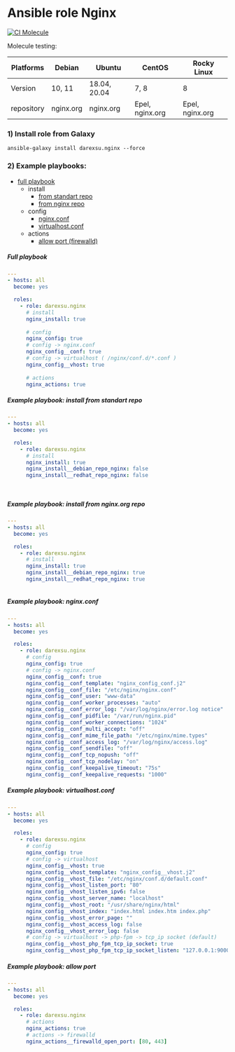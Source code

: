 # Ansible role Nginx
[![CI Molecule](https://github.com/darexsu/ansible-role-nginx/actions/workflows/ci.yml/badge.svg)](https://github.com/darexsu/ansible-role-nginx/actions/workflows/ci.yml)

Molecule testing:

| Platforms |    Debian     |    Ubuntu     |    CentOS     |  Rocky Linux |
| --------- | ------------- | ------------- | ------------- | ------------ |
|  Version  |   10, 11      | 18.04, 20.04  |     7, 8      |      8       |
| repository |  nginx.org    | nginx.org   | Epel, nginx.org | Epel, nginx.org |

### 1) Install role from Galaxy
```
ansible-galaxy install darexsu.nginx --force
```

### 2) Example playbooks: 
  
  - [full playbook](#full-playbook)  
    - install
      - [from standart repo](#example-playbook-install-from-standart-repo)
      - [from nginx repo](#example-playbook-install-from-nginxorg-repo)   
    - config
      - [nginx.conf](#example-playbook-nginxconf)
      - [virtualhost.conf](#example-playbook-virtualhostconf)
    - actions
      - [allow port (firewalld)](#example-playbook-allow-port)


##### Full playbook
```yaml
---
- hosts: all
  become: yes

  roles:
    - role: darexsu.nginx
      # install
      nginx_install: true
      
      # config 
      nginx_config: true
      # config -> nginx.conf
      nginx_config__conf: true
      # config -> virtualhost ( /nginx/conf.d/*.conf )
      nginx_config__vhost: true
      
      # actions
      nginx_actions: true    
```
##### Example playbook: install from standart repo
```yaml
---
- hosts: all
  become: yes

  roles:
    - role: darexsu.nginx
      # install
      nginx_install: true
      nginx_install__debian_repo_nginx: false                                      # Enable\disble nginx repo for debian
      nginx_install__redhat_repo_nginx: false                                      # Enable\disble nginx repo for redhat

  
```
##### Example playbook: install from nginx.org repo
```yaml
---
- hosts: all
  become: yes

  roles:
    - role: darexsu.nginx
      # install
      nginx_install: true
      nginx_install__debian_repo_nginx: true                                      # Enable\disble nginx repo for debian
      nginx_install__redhat_repo_nginx: true                                      # Enable\disble nginx repo for redhat
  
```
##### Example playbook: nginx.conf
```yaml
---
- hosts: all
  become: yes

  roles:
    - role: darexsu.nginx
      # config 
      nginx_config: true
      # config -> nginx.conf
      nginx_config__conf: true                                                    # Enable\disable "conf vars" below
      nginx_config__conf_template: "nginx_config_conf.j2"                         # Copy template
      nginx_config__conf_file: "/etc/nginx/nginx.conf"                            # Paste template to
      nginx_config__conf_user: "www-data"                                         # Default: "nginx". User who start nginx
      nginx_config__conf_worker_processes: "auto"                                 # Default: "1".
      nginx_config__conf_error_log: "/var/log/nginx/error.log notice"             # Default: "logs/error.log error".
      nginx_config__conf_pidfile: "/var/run/nginx.pid"                            # Default: "logs/nginx.pid".
      nginx_config__conf_worker_connections: "1024"                               # Default: "512".
      nginx_config__conf_multi_accept: "off"                                      # Default: "off".
      nginx_config__conf_mime_file_path: "/etc/nginx/mime.types"                  # Default: "".
      nginx_config__conf_access_log: "/var/log/nginx/access.log"                  # Default: "logs/access.log combined".
      nginx_config__conf_sendfile: "off"                                          # Default: "off".
      nginx_config__conf_tcp_nopush: "off"                                        # Default: "off".
      nginx_config__conf_tcp_nodelay: "on"                                        # Default: "on".
      nginx_config__conf_keepalive_timeout: "75s"                                 # Default: "75s".
      nginx_config__conf_keepalive_requests: "1000"                               # Default: "1000".
```
##### Example playbook: virtualhost.conf
```yaml
---
- hosts: all
  become: yes

  roles:
    - role: darexsu.nginx
      # config
      nginx_config: true
      # config -> virtualhost 
      nginx_config__vhost: true                                                   # Enable\disable "vhost vars" below
      nginx_config__vhost_template: "nginx_config__vhost.j2"                      # Template path
      nginx_config__vhost_file: "/etc/nginx/conf.d/default.conf"                  # Config path
      nginx_config__vhost_listen_port: "80"                                       # Default: "80". Listen port virtual host
      nginx_config__vhost_listen_ipv6: false                                      # Enable\disable ipv6
      nginx_config__vhost_server_name: "localhost"                                # Domen name
      nginx_config__vhost_root: "/usr/share/nginx/html"                           # Usually site directory
      nginx_config__vhost_index: "index.html index.htm index.php"                 # Default: "index index.html".
      nginx_config__vhost_error_page: ""                                          # Set error page
      nginx_config__vhost_access_log: false                                       # Enable\disable access log
      nginx_config__vhost_error_log: false                                        # Enable\disable error log
      # config -> virtualhost -> php-fpm -> tcp_ip socket (default)
      nginx_config__vhost_php_fpm_tcp_ip_socket: true                             # Enable\disable "tcp_ip vars" below
      nginx_config__vhost_php_fpm_tcp_ip_socket_listen: "127.0.0.1:9000"          # TCP\IP socket
```
##### Example playbook: allow port
```yaml
---
- hosts: all
  become: yes

  roles:
    - role: darexsu.nginx
      # actions
      nginx_actions: true                                                        # Enable\disable "actions vars" below
      # actions -> firewalld
      nginx_actions__firewalld_open_port: [80, 443]                               # allow port for firewalld
```